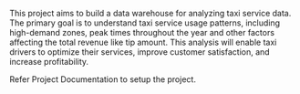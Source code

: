 This project aims to build a data warehouse for analyzing taxi service data. The primary goal is to understand taxi service usage patterns, including high-demand zones, peak times throughout the year and other factors affecting the total revenue like tip amount. This analysis will enable taxi drivers to optimize their services, improve customer satisfaction, and increase profitability. 


Refer Project Documentation to setup the project.

